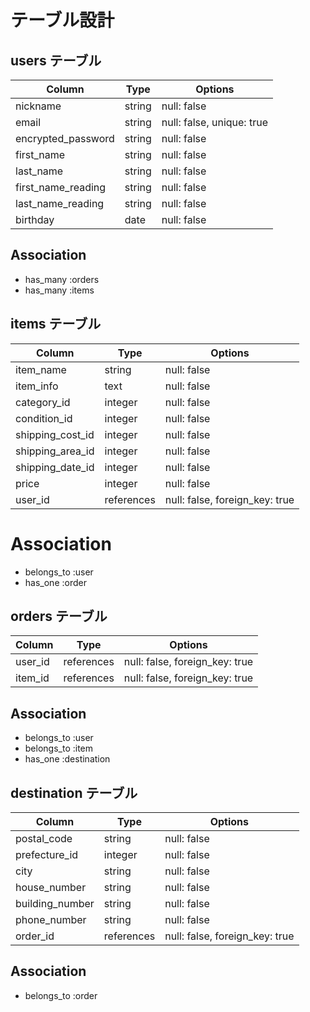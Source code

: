 # テーブル設計

## users テーブル

| Column             | Type   | Options                   |
| ------------------ | ------ | ------------------------- |
| nickname           | string | null: false               |
| email              | string | null: false, unique: true |
| encrypted_password | string | null: false               |
| first_name         | string | null: false               |
| last_name          | string | null: false               |
| first_name_reading | string | null: false               | 
| last_name_reading  | string | null: false               | 
| birthday           | date   | null: false               |


## Association

- has_many :orders
- has_many :items


## items テーブル

| Column             | Type       | Options                        |
| ------------------ | ---------- | ------------------------------ |
| item_name          | string     | null: false                    |
| item_info          | text       | null: false                    |
| category_id        | integer     | null: false                    |
| condition_id       | integer     | null: false                    | 
| shipping_cost_id   | integer     | null: false                    |
| shipping_area_id   | integer     | null: false                    |
| shipping_date_id   | integer     | null: false                    |
| price              | integer    | null: false                    |
| user_id            | references | null: false, foreign_key: true |


# Association

- belongs_to :user
- has_one :order


## orders テーブル

| Column             | Type       | Options                        |
| ------------------ | ---------- | ------------------------------ |
| user_id            | references | null: false, foreign_key: true |
| item_id            | references | null: false, foreign_key: true |

## Association

- belongs_to :user
- belongs_to :item
- has_one :destination

## destination テーブル

| Column             | Type       | Options                        |
| ------------------ | ---------- | ------------------------------ |
| postal_code        | string     | null: false                    |
| prefecture_id      | integer    | null: false                    |
| city               | string     | null: false                    |
| house_number       | string     | null: false                    | 
| building_number    | string     | null: false                    |
| phone_number       | string     | null: false                    |
| order_id           | references | null: false, foreign_key: true |


## Association

- belongs_to :order